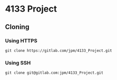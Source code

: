# 4133 Project

## Cloning

### Using HTTPS
```
git clone https://gitlab.com/jpm/4133_Project.git
```
### Using SSH 
```
git clone git@gitlab.com:jpm/4133_Project.git
```
